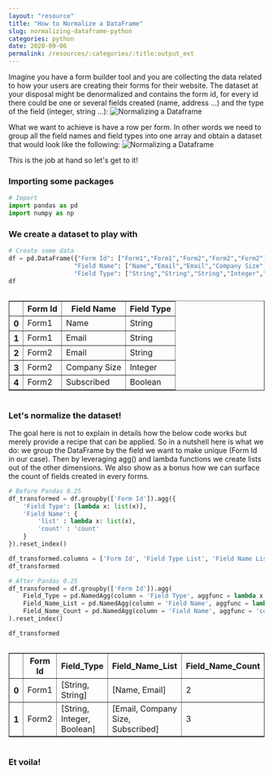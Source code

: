 ```yaml
---
layout: "resource"
title: "How to Normalize a DataFrame"
slug: normalizing-dataframe-python
categories: python
date: 2020-09-06
permalink: /resources/:categories/:title:output_ext
---
```

Imagine you have a form builder tool and you are collecting the data related to how your users are creating their forms for their website. The dataset at your disposal might be denormalized and contains the form id, for every id there could be one or several fields created (name, address ...) and the type of the field (integer, string ...):
<picture>
    <img src="{{ 'assets/img/python/python-norm-dataset/Original-data.png' | relative_url  }}" alt="Normalizing a Dataframe"/>
</picture>


What we want to achieve is have a row per form. In other words we need to group all the field names and field types into one array and obtain a dataset that would look like the following:
<picture>
    <img src="{{ 'assets/img/python/python-norm-dataset/Final-data.png' | relative_url  }}" alt="Normalizing a Dataframe"/>
</picture>


This is the job at hand so let's get to it!

### Importing some packages


```python
# Import
import pandas as pd
import numpy as np
```

### We create a dataset to play with


```python
# Create some data
df = pd.DataFrame({"Form Id": ["Form1","Form1","Form2","Form2","Form2"],
                  "Field Name": ["Name","Email","Email","Company Size","Subscribed"],
                  "Field Type": ["String","String","String","Integer","Boolean"]})
df
```




<div style="overflow-x:auto;">

<table border="1" class="dataframe">
<thead>
<tr>
<th></th>
<th>Form Id</th>
<th>Field Name</th>
<th>Field Type</th>
</tr>
</thead>
<tbody>
<tr>
<th>0</th>
<td>Form1</td>
<td>Name</td>
<td>String</td>
</tr>
<tr>
<th>1</th>
<td>Form1</td>
<td>Email</td>
<td>String</td>
</tr>
<tr>
<th>2</th>
<td>Form2</td>
<td>Email</td>
<td>String</td>
</tr>
<tr>
<th>3</th>
<td>Form2</td>
<td>Company Size</td>
<td>Integer</td>
</tr>
<tr>
<th>4</th>
<td>Form2</td>
<td>Subscribed</td>
<td>Boolean</td>
</tr>
</tbody>
</table>
</div>



### Let's normalize the dataset!

The goal here is not to explain in details how the below code works but merely provide a recipe that can be applied. So in a nutshell here is what we do: we group the DataFrame by the field we want to make unique (Form Id in our case). Then by leveraging agg() and lambda functions we create lists out of the other dimensions. We also show as a bonus how we can surface the count of fields created in every forms.


```python
# Before Pandas 0.25
df_transformed = df.groupby(['Form Id']).agg({
    'Field Type': [lambda x: list(x)],
    'Field Name': {
        'list' : lambda x: list(x),
        'count' : 'count'
    }
}).reset_index()

df_transformed.columns = ['Form Id', 'Field Type List', 'Field Name List', 'Field Name Count']
df_transformed
```


```python
# After Pandas 0.25
df_transformed = df.groupby(['Form Id']).agg(
    Field_Type = pd.NamedAgg(column = 'Field Type', aggfunc = lambda x: list(x)),
    Field_Name_List = pd.NamedAgg(column = 'Field Name', aggfunc = lambda x: list(x)),
    Field_Name_Count = pd.NamedAgg(column = 'Field Name', aggfunc = 'count')
).reset_index()

df_transformed
```




<div style="overflow-x:auto;">

<table border="1" class="dataframe">
<thead>
<tr>
<th></th>
<th>Form Id</th>
<th>Field_Type</th>
<th>Field_Name_List</th>
<th>Field_Name_Count</th>
</tr>
</thead>
<tbody>
<tr>
<th>0</th>
<td>Form1</td>
<td>[String, String]</td>
<td>[Name, Email]</td>
<td>2</td>
</tr>
<tr>
<th>1</th>
<td>Form2</td>
<td>[String, Integer, Boolean]</td>
<td>[Email, Company Size, Subscribed]</td>
<td>3</td>
</tr>
</tbody>
</table>
</div>



### Et voila!
